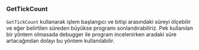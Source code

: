 ### GetTickCount

`GetTickCount` kullanarak işlem başlangıcı ve bitişi arasındaki süreyi ölçebilir ve eğer belirtilen süreden büyükse programı sonlandırabiliriz. Pek kullanılan bir yöntem olmasada debugger ile program incelenirken aradaki süre artacağından dolayı bu yöntem kullanılabilir.

